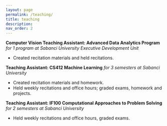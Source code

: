 ```yaml
---
layout: page
permalink: /teaching/
title: teaching
description: 
nav_order: 2
---
```


**Computer Vision Teaching Assistant: Advanced Data Analytics Program**
*for 1 program at Sabanci University Executive Development Unit*
- Created recitation materials and held recitations.

**Teaching Assistant: CS412 Machine Learning**
*for 3 semesters at Sabanci University*
- Created recitation materials and homework.
- Held weekly recitations and office hours; graded exams, homework and projects.

**Teaching Assistant: IF100 Computational Approaches to Problem Solving**
*for 2 semesters at Sabanci University*
- Held weekly recitations and office hours, graded exams.
